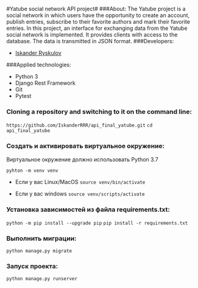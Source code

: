 #Yatube social network API project#
###About:
The Yatube project is a social network in which users have the opportunity to create an account, publish entries, subscribe to their favorite authors and mark their favorite entries. In this project, an interface for exchanging data from the Yatube social network is implemented. It provides clients with access to the database. The data is transmitted in JSON format.
###Developers:
- [Iskander Ryskulov](https://github.com/IskanderRRR)

###Applied technologies:
- Python 3
- Django Rest Framework
- Git
- Pytest

### Cloning a repository and switching to it on the command line:
`https://github.com/IskanderRRR/api_final_yatube.git`
`cd api_final_yatube`

### Cоздать и активировать виртуальное окружение:
Виртуальное окружение должно использовать Python 3.7

`pyhton -m venv venv`

- Если у вас Linux/MacOS
`source venv/bin/activate`

- Если у вас windows
`source venv/scripts/activate`

### Установка зависимостей из файла requirements.txt:
`python -m pip install --upgrade pip`
`pip install -r requirements.txt`

### Выполнить миграции:
`python manage.py migrate`
### Запуск проекта:
`python manage.py runserver`
